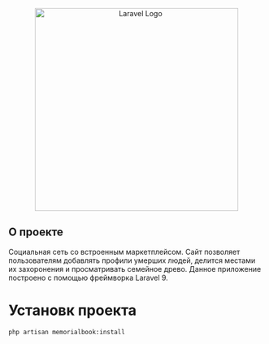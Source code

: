 <p align="center"><a href="https://laravel.com" target="_blank"><img src="http://verstka.100up.ru/memorial-book/assets/media/logo/logo.svg" width="400" alt="Laravel Logo"></a></p>


## О проекте

Социальная сеть со встроенным маркетплейсом. Сайт позволяет пользователям добавлять профили умерших людей, делится местами их захоронения и просматривать семейное древо.
Данное приложение построено с помощью фреймворка Laravel 9.

# Установк проекта

`php artisan memorialbook:install`
